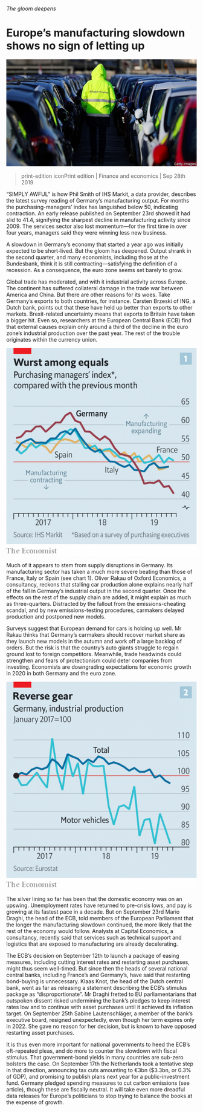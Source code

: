 ###### The gloom deepens

# Europe’s manufacturing slowdown shows no sign of letting up 

![image](images/20190928_FNP003_0.jpg) 

> print-edition iconPrint edition | Finance and economics | Sep 28th 2019 

“SIMPLY AWFUL” is how Phil Smith of IHS Markit, a data provider, describes the latest survey reading of Germany’s manufacturing output. For months the purchasing-managers’ index has languished below 50, indicating contraction. An early release published on September 23rd showed it had slid to 41.4, signifying the sharpest decline in manufacturing activity since 2009. The services sector also lost momentum—for the first time in over four years, managers said they were winning less new business. 

A slowdown in Germany’s economy that started a year ago was initially expected to be short-lived. But the gloom has deepened. Output shrank in the second quarter, and many economists, including those at the Bundesbank, think it is still contracting—satisfying the definition of a recession. As a consequence, the euro zone seems set barely to grow. 

Global trade has moderated, and with it industrial activity across Europe. The continent has suffered collateral damage in the trade war between America and China. But there are other reasons for its woes. Take Germany’s exports to both countries, for instance. Carsten Brzeski of ING, a Dutch bank, points out that these have held up better than exports to other markets. Brexit-related uncertainty means that exports to Britain have taken a bigger hit. Even so, researchers at the European Central Bank (ECB) find that external causes explain only around a third of the decline in the euro zone’s industrial production over the past year. The rest of the trouble originates within the currency union. 

![image](images/20190928_FNC804.png) 

Much of it appears to stem from supply disruptions in Germany. Its manufacturing sector has taken a much more severe beating than those of France, Italy or Spain (see chart 1). Oliver Rakau of Oxford Economics, a consultancy, reckons that stalling car production alone explains nearly half of the fall in Germany’s industrial output in the second quarter. Once the effects on the rest of the supply chain are added, it might explain as much as three-quarters. Distracted by the fallout from the emissions-cheating scandal, and by new emissions-testing procedures, carmakers delayed production and postponed new models. 

Surveys suggest that European demand for cars is holding up well. Mr Rakau thinks that Germany’s carmakers should recover market share as they launch new models in the autumn and work off a large backlog of orders. But the risk is that the country’s auto giants struggle to regain ground lost to foreign competitors. Meanwhile, trade headwinds could strengthen and fears of protectionism could deter companies from investing. Economists are downgrading expectations for economic growth in 2020 in both Germany and the euro zone. 

![image](images/20190928_FNC812.png) 

The silver lining so far has been that the domestic economy was on an upswing. Unemployment rates have returned to pre-crisis lows, and pay is growing at its fastest pace in a decade. But on September 23rd Mario Draghi, the head of the ECB, told members of the European Parliament that the longer the manufacturing slowdown continued, the more likely that the rest of the economy would follow. Analysts at Capital Economics, a consultancy, recently said that services such as technical support and logistics that are exposed to manufacturing are already decelerating. 

The ECB’s decision on September 12th to launch a package of easing measures, including cutting interest rates and restarting asset purchases, might thus seem well-timed. But since then the heads of several national central banks, including France’s and Germany’s, have said that restarting bond-buying is unnecessary. Klaas Knot, the head of the Dutch central bank, went as far as releasing a statement describing the ECB’s stimulus package as “disproportionate”. Mr Draghi fretted to EU parliamentarians that outspoken dissent risked undermining the bank’s pledges to keep interest rates low and to continue with asset purchases until it achieved its inflation target. On September 25th Sabine Lautenschläger, a member of the bank’s executive board, resigned unexpectedly, even though her term expires only in 2022. She gave no reason for her decision, but is known to have opposed restarting asset purchases. 

It is thus even more important for national governments to heed the ECB’s oft-repeated pleas, and do more to counter the slowdown with fiscal stimulus. That government-bond yields in many countries are sub-zero bolsters the case. On September 17th the Netherlands took a tentative step in that direction, announcing tax cuts amounting to €3bn ($3.3bn, or 0.3% of GDP), and promising to publish plans next year for a public-investment fund. Germany pledged spending measures to cut carbon emissions (see article), though these are fiscally neutral. It will take even more dreadful data releases for Europe’s politicians to stop trying to balance the books at the expense of growth. 

